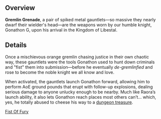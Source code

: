 <!-- title: Gremlin Grenade -->
<!-- quote: Revelation! Huzzah! -->
<!-- chapter: 0 -->
<!-- images: (Gonathon's first time wielding Gremlin Grenade), (Gremlin Grenade viewed from the inventory ), (Gremlin Grenade's ability activated) -->
<!-- model: true -->

## Overview

**Gremlin Grenade**, a pair of spiked metal gauntlets—so massive they nearly dwarf their wielder's head—are the weapons worn by our humble knight, Gonathon G, upon his arrival in the Kingdom of Libestal.

## Details

Once a mischievous orange gremlin chasing justice in their own chaotic way, these gauntlets were the tools Gonathon used to hunt down criminals and "fist" them into submission—before he eventually _de-gremlinfied_ and rose to become the noble knight we all know and love.

When activated, the gauntlets launch Gonathon forward, allowing him to perform AoE ground pounds that erupt with follow-up explosions, dealing serious damage to anyone unlucky enough to be nearby. Much like Raora’s launch ability, it also lets Gonathon reach places most others can’t… which, yes, he totally abused to cheese his way to a [dungeon treasure](https://www.youtube.com/live/VgMSugOH5DA?feature=shared&t=6730).

[Fist Of Fury](#embed:https://www.youtube.com/live/y9KKa_k2VTU?feature=shared&t=8095)
